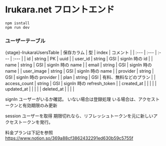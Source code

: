 # Irukara.net フロントエンド

```
npm isntall
npm run dev
```

### ユーザーテーブル

{stage}-IrukaraUsersTable
| 保存カラム | 型 | index | コメント |
| :--- | :--- | :--- | :--- |
| id | string | PK | uuid |
| user_id | string | GSI | signIn 時の id |
| name | string | GSI | signIn 時の name |
| email | string | GSI | signIn 時の name |
| user_image | string | GSI | signIn 時の name |
| provider | string | GSI | signIn 時の provider |
| plan | string | GSI | 有料、無料などのプラン |
| access_count | string | GSI | signIn 時の refresh_token |
| created_at | | | |
| updated_at | | | |
| deleted_at | | | |

signIn
ユーザーがいるか確認。
いない場合は登録処理
いる場合は、アクセストークンと有効期限のみ更新

session
ユーザーを取得
期限切れなら、リフレッシュトークンを元に新しいアクセストークンを発行。

料金プランは下記を参照
https://www.notion.so/369a88cf3862432291ed630b59c5755f
